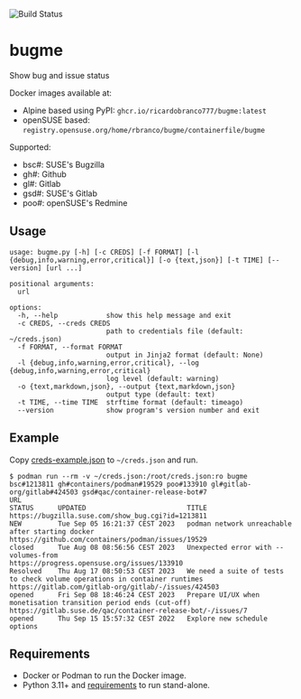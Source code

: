 ![Build Status](https://github.com/ricardobranco777/bugme/actions/workflows/ci.yml/badge.svg)

# bugme

Show bug and issue status

Docker images available at:
- Alpine based using PyPI: `ghcr.io/ricardobranco777/bugme:latest`
- openSUSE based: `registry.opensuse.org/home/rbranco/bugme/containerfile/bugme`

Supported:
- bsc#: SUSE's Bugzilla
- gh#: Github
- gl#: Gitlab
- gsd#: SUSE's Gitlab
- poo#: openSUSE's Redmine

## Usage

```
usage: bugme.py [-h] [-c CREDS] [-f FORMAT] [-l {debug,info,warning,error,critical}] [-o {text,json}] [-t TIME] [--version] [url ...]

positional arguments:
  url

options:
  -h, --help            show this help message and exit
  -c CREDS, --creds CREDS
                        path to credentials file (default: ~/creds.json)
  -f FORMAT, --format FORMAT
                        output in Jinja2 format (default: None)
  -l {debug,info,warning,error,critical}, --log {debug,info,warning,error,critical}
                        log level (default: warning)
  -o {text,markdown,json}, --output {text,markdown,json}
                        output type (default: text)
  -t TIME, --time TIME  strftime format (default: timeago)
  --version             show program's version number and exit
```

## Example

Copy [creds-example.json](creds-example.json) to `~/creds.json` and run.

```
$ podman run --rm -v ~/creds.json:/root/creds.json:ro bugme bsc#1213811 gh#containers/podman#19529 poo#133910 gl#gitlab-org/gitlab#424503 gsd#qac/container-release-bot#7
URL                                                                     STATUS      UPDATED                         TITLE
https://bugzilla.suse.com/show_bug.cgi?id=1213811                       NEW         Tue Sep 05 16:21:37 CEST 2023   podman network unreachable after starting docker
https://github.com/containers/podman/issues/19529                       closed      Tue Aug 08 08:56:56 CEST 2023   Unexpected error with --volumes-from
https://progress.opensuse.org/issues/133910                             Resolved    Thu Aug 17 08:50:53 CEST 2023   We need a suite of tests to check volume operations in container runtimes
https://gitlab.com/gitlab-org/gitlab/-/issues/424503                    opened      Fri Sep 08 18:46:24 CEST 2023   Prepare UI/UX when monetisation transition period ends (cut-off)
https://gitlab.suse.de/qac/container-release-bot/-/issues/7             opened      Thu Sep 15 15:57:32 CEST 2022   Explore new schedule options
```

## Requirements

- Docker or Podman to run the Docker image.
- Python 3.11+ and [requirements](requirements-dev.txt) to run stand-alone.
